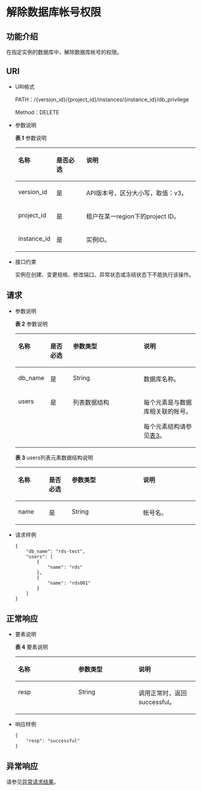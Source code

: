 # 解除数据库帐号权限<a name="rds_06_0014"></a>

## 功能介绍<a name="section4850156117316"></a>

在指定实例的数据库中，解除数据库帐号的权限。

## URI<a name="section28961517113719"></a>

-   URI格式

    PATH：/\{version\_id\}/\{project\_id\}/instances/\{instance\_id\}/db\_privilege

    Method：DELETE


-   参数说明

    **表 1**  参数说明

    <a name="table4657088"></a>
    <table><thead align="left"><tr id="row60083059"><th class="cellrowborder" valign="top" width="20.93%" id="mcps1.2.4.1.1"><p id="p34889605"><a name="p34889605"></a><a name="p34889605"></a>名称</p>
    </th>
    <th class="cellrowborder" valign="top" width="16.6%" id="mcps1.2.4.1.2"><p id="p7485743"><a name="p7485743"></a><a name="p7485743"></a>是否必选</p>
    </th>
    <th class="cellrowborder" valign="top" width="62.470000000000006%" id="mcps1.2.4.1.3"><p id="p2365466"><a name="p2365466"></a><a name="p2365466"></a>说明</p>
    </th>
    </tr>
    </thead>
    <tbody><tr id="row64758146151954"><td class="cellrowborder" valign="top" width="20.93%" headers="mcps1.2.4.1.1 "><p id="p56082523152018"><a name="p56082523152018"></a><a name="p56082523152018"></a>version_id</p>
    </td>
    <td class="cellrowborder" valign="top" width="16.6%" headers="mcps1.2.4.1.2 "><p id="p46390478152018"><a name="p46390478152018"></a><a name="p46390478152018"></a>是</p>
    </td>
    <td class="cellrowborder" valign="top" width="62.470000000000006%" headers="mcps1.2.4.1.3 "><p id="p66641275152018"><a name="p66641275152018"></a><a name="p66641275152018"></a>API版本号，区分大小写，取值：v3。</p>
    </td>
    </tr>
    <tr id="row57385070"><td class="cellrowborder" valign="top" width="20.93%" headers="mcps1.2.4.1.1 "><p id="p17679057"><a name="p17679057"></a><a name="p17679057"></a>project_id</p>
    </td>
    <td class="cellrowborder" valign="top" width="16.6%" headers="mcps1.2.4.1.2 "><p id="p22717550"><a name="p22717550"></a><a name="p22717550"></a>是</p>
    </td>
    <td class="cellrowborder" valign="top" width="62.470000000000006%" headers="mcps1.2.4.1.3 "><p id="p28182251"><a name="p28182251"></a><a name="p28182251"></a>租户在某一region下的project ID。</p>
    </td>
    </tr>
    <tr id="row2864326155157"><td class="cellrowborder" valign="top" width="20.93%" headers="mcps1.2.4.1.1 "><p id="p41557789155220"><a name="p41557789155220"></a><a name="p41557789155220"></a>instance_id</p>
    </td>
    <td class="cellrowborder" valign="top" width="16.6%" headers="mcps1.2.4.1.2 "><p id="p10737742155220"><a name="p10737742155220"></a><a name="p10737742155220"></a>是</p>
    </td>
    <td class="cellrowborder" valign="top" width="62.470000000000006%" headers="mcps1.2.4.1.3 "><p id="p64450739155220"><a name="p64450739155220"></a><a name="p64450739155220"></a>实例ID。</p>
    </td>
    </tr>
    </tbody>
    </table>

-   接口约束

    实例在创建、变更规格、修改端口、异常状态或冻结状态下不能执行该操作。


## 请求<a name="section3074340117316"></a>

-   参数说明

    **表 2**  参数说明

    <a name="table52869820"></a>
    <table><thead align="left"><tr id="row50931783"><th class="cellrowborder" valign="top" width="16.939999999999998%" id="mcps1.2.5.1.1"><p id="p31833731"><a name="p31833731"></a><a name="p31833731"></a>名称</p>
    </th>
    <th class="cellrowborder" valign="top" width="12.709999999999999%" id="mcps1.2.5.1.2"><p id="p4991104715573"><a name="p4991104715573"></a><a name="p4991104715573"></a>是否必选</p>
    </th>
    <th class="cellrowborder" valign="top" width="39.519999999999996%" id="mcps1.2.5.1.3"><p id="p28395444"><a name="p28395444"></a><a name="p28395444"></a>参数类型</p>
    </th>
    <th class="cellrowborder" valign="top" width="30.830000000000002%" id="mcps1.2.5.1.4"><p id="p18329666"><a name="p18329666"></a><a name="p18329666"></a>说明</p>
    </th>
    </tr>
    </thead>
    <tbody><tr id="row8307988"><td class="cellrowborder" valign="top" width="16.939999999999998%" headers="mcps1.2.5.1.1 "><p id="p1858451"><a name="p1858451"></a><a name="p1858451"></a>db_name</p>
    </td>
    <td class="cellrowborder" valign="top" width="12.709999999999999%" headers="mcps1.2.5.1.2 "><p id="p12991124718579"><a name="p12991124718579"></a><a name="p12991124718579"></a>是</p>
    </td>
    <td class="cellrowborder" valign="top" width="39.519999999999996%" headers="mcps1.2.5.1.3 "><p id="p16316838"><a name="p16316838"></a><a name="p16316838"></a>String</p>
    </td>
    <td class="cellrowborder" valign="top" width="30.830000000000002%" headers="mcps1.2.5.1.4 "><p id="p16706408"><a name="p16706408"></a><a name="p16706408"></a>数据库名称。</p>
    </td>
    </tr>
    <tr id="row8363115055317"><td class="cellrowborder" valign="top" width="16.939999999999998%" headers="mcps1.2.5.1.1 "><p id="p1736313503535"><a name="p1736313503535"></a><a name="p1736313503535"></a>users</p>
    </td>
    <td class="cellrowborder" valign="top" width="12.709999999999999%" headers="mcps1.2.5.1.2 "><p id="p199144712578"><a name="p199144712578"></a><a name="p199144712578"></a>是</p>
    </td>
    <td class="cellrowborder" valign="top" width="39.519999999999996%" headers="mcps1.2.5.1.3 "><p id="p9363195010532"><a name="p9363195010532"></a><a name="p9363195010532"></a>列表数据结构</p>
    </td>
    <td class="cellrowborder" valign="top" width="30.830000000000002%" headers="mcps1.2.5.1.4 "><p id="p11363550115314"><a name="p11363550115314"></a><a name="p11363550115314"></a>每个元素是与数据库相关联的帐号。</p>
    <p id="p7126347206"><a name="p7126347206"></a><a name="p7126347206"></a>每个元素结构请参见<a href="#table1531087569">表3</a>。</p>
    </td>
    </tr>
    </tbody>
    </table>

    **表 3**  users列表元素数据结构说明

    <a name="table1531087569"></a>
    <table><thead align="left"><tr id="row105768135615"><th class="cellrowborder" valign="top" width="17.01%" id="mcps1.2.5.1.1"><p id="p85828155618"><a name="p85828155618"></a><a name="p85828155618"></a>名称</p>
    </th>
    <th class="cellrowborder" valign="top" width="12.64%" id="mcps1.2.5.1.2"><p id="p201041814581"><a name="p201041814581"></a><a name="p201041814581"></a>是否必选</p>
    </th>
    <th class="cellrowborder" valign="top" width="39.519999999999996%" id="mcps1.2.5.1.3"><p id="p176119813563"><a name="p176119813563"></a><a name="p176119813563"></a>参数类型</p>
    </th>
    <th class="cellrowborder" valign="top" width="30.830000000000002%" id="mcps1.2.5.1.4"><p id="p12636825617"><a name="p12636825617"></a><a name="p12636825617"></a>说明</p>
    </th>
    </tr>
    </thead>
    <tbody><tr id="row14665811567"><td class="cellrowborder" valign="top" width="17.01%" headers="mcps1.2.5.1.1 "><p id="p66718855616"><a name="p66718855616"></a><a name="p66718855616"></a>name</p>
    </td>
    <td class="cellrowborder" valign="top" width="12.64%" headers="mcps1.2.5.1.2 "><p id="p2104161155815"><a name="p2104161155815"></a><a name="p2104161155815"></a>是</p>
    </td>
    <td class="cellrowborder" valign="top" width="39.519999999999996%" headers="mcps1.2.5.1.3 "><p id="p206818115618"><a name="p206818115618"></a><a name="p206818115618"></a>String</p>
    </td>
    <td class="cellrowborder" valign="top" width="30.830000000000002%" headers="mcps1.2.5.1.4 "><p id="p970168155619"><a name="p970168155619"></a><a name="p970168155619"></a>帐号名。</p>
    </td>
    </tr>
    </tbody>
    </table>


-   请求样例

    ```
    {
        "db_name": "rds-test",
        "users": [
            {
                "name": "rds"
            },
            {
                "name": "rds001"
            }
        ]
    }
    ```


## 正常响应<a name="section28521534113742"></a>

-   要素说明

    **表 4**  要素说明

    <a name="table32267243"></a>
    <table><thead align="left"><tr id="row9230088"><th class="cellrowborder" valign="top" width="33.33333333333333%" id="mcps1.2.4.1.1"><p id="p9439626"><a name="p9439626"></a><a name="p9439626"></a>名称</p>
    </th>
    <th class="cellrowborder" valign="top" width="33.33333333333333%" id="mcps1.2.4.1.2"><p id="p26412257"><a name="p26412257"></a><a name="p26412257"></a>参数类型</p>
    </th>
    <th class="cellrowborder" valign="top" width="33.33333333333333%" id="mcps1.2.4.1.3"><p id="p59018101"><a name="p59018101"></a><a name="p59018101"></a>说明</p>
    </th>
    </tr>
    </thead>
    <tbody><tr id="row15736877"><td class="cellrowborder" valign="top" width="33.33333333333333%" headers="mcps1.2.4.1.1 "><p id="p66727538"><a name="p66727538"></a><a name="p66727538"></a>resp</p>
    </td>
    <td class="cellrowborder" valign="top" width="33.33333333333333%" headers="mcps1.2.4.1.2 "><p id="p36221483"><a name="p36221483"></a><a name="p36221483"></a>String</p>
    </td>
    <td class="cellrowborder" valign="top" width="33.33333333333333%" headers="mcps1.2.4.1.3 "><p id="p48259009"><a name="p48259009"></a><a name="p48259009"></a>调用正常时，返回successful。</p>
    </td>
    </tr>
    </tbody>
    </table>


-   响应样例

    ```
    {
        "resp": "successful"
    }
    ```


## 异常响应<a name="section51597550"></a>

请参见[异常请求结果](zh-cn_topic_0165937647.md)。


